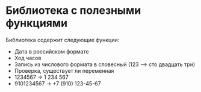 # Библиотека с полезными функциями

Библиотека содержит следующие функции:
- Дата в российском формате
- Ход часов
- Запись из числового формата в словесный (123 —> сто двадцать три)
- Проверка, существует ли переменная
- 1234567 -> 1 234 567
- 9101234567 -> +7 (910) 123-45-67